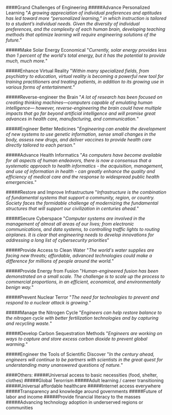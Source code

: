 ####Grand Challenges of Engineering
#####Advance Personalized Learning
"_A growing appreciation of individual preferences and aptitudes has led toward more “personalized learning,” in which instruction is tailored to a student’s individual needs. Given the diversity of individual preferences, and the complexity of each human brain, developing teaching methods that optimize learning will require engineering solutions of the future._"

#####Make Solar Energy Economical
"_Currently, solar energy provides less than 1 percent of the world's total energy, but it has the potential to provide much, much more._"

#####Enhance Virtual Reality
"_Within many specialized fields, from psychiatry to education, virtual reality is becoming a powerful new tool for training practitioners and treating patients, in addition to its growing use in various forms of entertainment._"

#####Reverse-engineer the Brain
"_A lot of research has been focused on creating thinking machines—computers capable of emulating human intelligence— however, reverse-engineering the brain could have multiple impacts that go far beyond artificial intelligence and will promise great advances in health care, manufacturing, and communication._"

#####Engineer Better Medicines
"_Engineering can enable the development of new systems to use genetic information, sense small changes in the body, assess new drugs, and deliver vaccines to provide health care directly tailored to each person._"

#####Advance Health Informatics
"_As computers have become available for all aspects of human endeavors, there is now a consensus that a systematic approach to health informatics - the acquisition, management, and use of information in health - can greatly enhance the quality and efficiency of medical care and the response to widespread public health emergencies._"

#####Restore and Improve Infrastructure
"_Infrastructure is the combination of fundamental systems that support a community, region, or country. Society faces the formidable challenge of modernizing the fundamental structures that will support our civilization in centuries ahead._"

#####Secure Cyberspace
"_Computer systems are involved in the management of almost all areas of our lives; from electronic communications, and data systems, to controlling traffic lights to routing airplanes. It is clear that engineering needs to develop innovations for addressing a long list of cybersecurity priorities_"

#####Provide Access to Clean Water
"_The world's water supplies are facing new threats; affordable, advanced technologies could make a difference for millions of people around the world._"

#####Provide Energy from Fusion
"_Human-engineered fusion has been demonstrated on a small scale. The challenge is to scale up the process to commercial proportions, in an efficient, economical, and environmentally benign way._"

#####Prevent Nuclear Terror
"_The need for technologies to prevent and respond to a nuclear attack is growing._"

#####Manage the Nitrogen Cycle
"_Engineers can help restore balance to the nitrogen cycle with better fertilization technologies and by capturing and recycling waste._"

#####Develop Carbon Sequestration Methods
"_Engineers are working on ways to capture and store excess carbon dioxide to prevent global warming._"

#####Engineer the Tools of Scientific Discover
"_In the century ahead, engineers will continue to be partners with scientists in the great quest for understanding many unanswered questions of nature._"



####Others:
#####Universal access to basic necessities (food, shelter, clothes)
#####Global Terorrism
#####Adult learning / career transitioning
#####Universal affordable healthcare
#####Internet access everywhere
#####Transparency and knowledge around governments
#####Future of labor and income
#####Provide financial literacy to the masses
#####Advancing technology adoption in underserved regions or communities